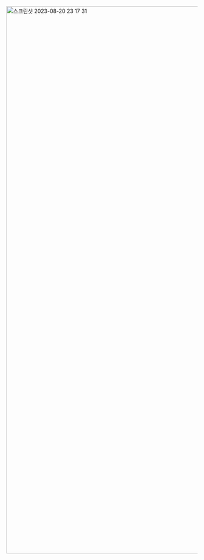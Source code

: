 <img width="1440" alt="스크린샷 2023-08-20 23 17 31" src="https://github.com/Tecst/backend/assets/96862049/307b7e04-b1a1-43ed-9558-e643e9841685">

